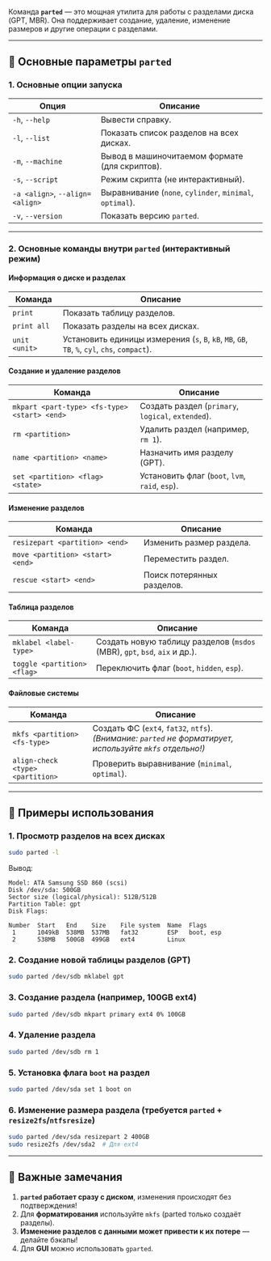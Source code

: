 Команда **`parted`** — это мощная утилита для работы с разделами диска (GPT, MBR). Она поддерживает создание, удаление, изменение размеров и другие операции с разделами.  

---

## 🔹 **Основные параметры `parted`**  

### **1. Основные опции запуска**  
| Опция | Описание |
|-------|----------|
| `-h`, `--help` | Вывести справку. |
| `-l`, `--list` | Показать список разделов на всех дисках. |
| `-m`, `--machine` | Вывод в машиночитаемом формате (для скриптов). |
| `-s`, `--script` | Режим скрипта (не интерактивный). |
| `-a <align>`, `--align=<align>` | Выравнивание (`none`, `cylinder`, `minimal`, `optimal`). |
| `-v`, `--version` | Показать версию `parted`. |

---

### **2. Основные команды внутри `parted` (интерактивный режим)**  

#### **Информация о диске и разделах**  
| Команда | Описание |
|---------|----------|
| `print` | Показать таблицу разделов. |
| `print all` | Показать разделы на всех дисках. |
| `unit <unit>` | Установить единицы измерения (`s`, `B`, `kB`, `MB`, `GB`, `TB`, `%`, `cyl`, `chs`, `compact`). |

#### **Создание и удаление разделов**  
| Команда | Описание |
|---------|----------|
| `mkpart <part-type> <fs-type> <start> <end>` | Создать раздел (`primary`, `logical`, `extended`). |
| `rm <partition>` | Удалить раздел (например, `rm 1`). |
| `name <partition> <name>` | Назначить имя разделу (GPT). |
| `set <partition> <flag> <state>` | Установить флаг (`boot`, `lvm`, `raid`, `esp`). |

#### **Изменение разделов**  
| Команда | Описание |
|---------|----------|
| `resizepart <partition> <end>` | Изменить размер раздела. |
| `move <partition> <start> <end>` | Переместить раздел. |
| `rescue <start> <end>` | Поиск потерянных разделов. |

#### **Таблица разделов**  
| Команда | Описание |
|---------|----------|
| `mklabel <label-type>` | Создать новую таблицу разделов (`msdos` (MBR), `gpt`, `bsd`, `aix` и др.). |
| `toggle <partition> <flag>` | Переключить флаг (`boot`, `hidden`, `esp`). |

#### **Файловые системы**  
| Команда | Описание |
|---------|----------|
| `mkfs <partition> <fs-type>` | Создать ФС (`ext4`, `fat32`, `ntfs`). *(Внимание: `parted` не форматирует, используйте `mkfs` отдельно!)* |
| `align-check <type> <partition>` | Проверить выравнивание (`minimal`, `optimal`). |

---

## 🔹 **Примеры использования**  

### **1. Просмотр разделов на всех дисках**  
```bash
sudo parted -l
```
Вывод:
```
Model: ATA Samsung SSD 860 (scsi)
Disk /dev/sda: 500GB
Sector size (logical/physical): 512B/512B
Partition Table: gpt
Disk Flags: 

Number  Start   End    Size    File system  Name  Flags
 1      1049kB  538MB  537MB   fat32        ESP   boot, esp
 2      538MB   500GB  499GB   ext4         Linux
```

### **2. Создание новой таблицы разделов (GPT)**  
```bash
sudo parted /dev/sdb mklabel gpt
```

### **3. Создание раздела (например, 100GB ext4)**  
```bash
sudo parted /dev/sdb mkpart primary ext4 0% 100GB
```

### **4. Удаление раздела**  
```bash
sudo parted /dev/sdb rm 1
```

### **5. Установка флага `boot` на раздел**  
```bash
sudo parted /dev/sda set 1 boot on
```

### **6. Изменение размера раздела (требуется `parted` + `resize2fs`/`ntfsresize`)**  
```bash
sudo parted /dev/sda resizepart 2 400GB
sudo resize2fs /dev/sda2  # Для ext4
```

---

## 🔹 **Важные замечания**  
1. **`parted` работает сразу с диском**, изменения происходят без подтверждения!  
2. Для **форматирования** используйте `mkfs` (parted только создаёт разделы).  
3. **Изменение разделов с данными может привести к их потере** — делайте бэкапы!  
4. Для **GUI** можно использовать `gparted`.  




